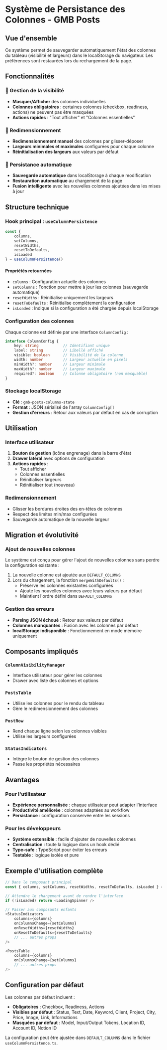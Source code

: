 # Système de Persistance des Colonnes - GMB Posts

## Vue d'ensemble

Ce système permet de sauvegarder automatiquement l'état des colonnes du tableau (visibilité et largeurs) dans le localStorage du navigateur. Les préférences sont restaurées lors du rechargement de la page.

## Fonctionnalités

### 🔧 Gestion de la visibilité
- **Masquer/Afficher** des colonnes individuelles
- **Colonnes obligatoires** : certaines colonnes (checkbox, readiness, actions) ne peuvent pas être masquées
- **Actions rapides** : "Tout afficher" et "Colonnes essentielles"

### 📏 Redimensionnement
- **Redimensionnement manuel** des colonnes par glisser-déposer
- **Largeurs minimales et maximales** configurées pour chaque colonne
- **Réinitialisation des largeurs** aux valeurs par défaut

### 💾 Persistance automatique
- **Sauvegarde automatique** dans localStorage à chaque modification
- **Restauration automatique** au chargement de la page
- **Fusion intelligente** avec les nouvelles colonnes ajoutées dans les mises à jour

## Structure technique

### Hook principal : `useColumnPersistence`

```typescript
const { 
    columns, 
    setColumns, 
    resetWidths, 
    resetToDefaults, 
    isLoaded 
} = useColumnPersistence()
```

#### Propriétés retournées

- `columns` : Configuration actuelle des colonnes
- `setColumns` : Fonction pour mettre à jour les colonnes (sauvegarde automatique)
- `resetWidths` : Réinitialise uniquement les largeurs
- `resetToDefaults` : Réinitialise complètement la configuration
- `isLoaded` : Indique si la configuration a été chargée depuis localStorage

### Configuration des colonnes

Chaque colonne est définie par une interface `ColumnConfig` :

```typescript
interface ColumnConfig {
    key: string           // Identifiant unique
    label: string         // Libellé affiché
    visible: boolean      // Visibilité de la colonne
    width: number         // Largeur actuelle en pixels
    minWidth?: number     // Largeur minimale
    maxWidth?: number     // Largeur maximale
    required?: boolean    // Colonne obligatoire (non masquable)
}
```

### Stockage localStorage

- **Clé** : `gmb-posts-columns-state`
- **Format** : JSON sérialisé de l'array `ColumnConfig[]`
- **Gestion d'erreurs** : Retour aux valeurs par défaut en cas de corruption

## Utilisation

### Interface utilisateur

1. **Bouton de gestion** (icône engrenage) dans la barre d'état
2. **Drawer latéral** avec options de configuration
3. **Actions rapides** :
   - Tout afficher
   - Colonnes essentielles
   - Réinitialiser largeurs
   - Réinitialiser tout (nouveau)

### Redimensionnement

- Glisser les bordures droites des en-têtes de colonnes
- Respect des limites min/max configurées
- Sauvegarde automatique de la nouvelle largeur

## Migration et évolutivité

### Ajout de nouvelles colonnes

Le système est conçu pour gérer l'ajout de nouvelles colonnes sans perdre la configuration existante :

1. La nouvelle colonne est ajoutée aux `DEFAULT_COLUMNS`
2. Lors du chargement, la fonction `mergeWithDefaults()` :
   - Préserve les colonnes existantes configurées
   - Ajoute les nouvelles colonnes avec leurs valeurs par défaut
   - Maintient l'ordre défini dans `DEFAULT_COLUMNS`

### Gestion des erreurs

- **Parsing JSON échoué** : Retour aux valeurs par défaut
- **Colonnes manquantes** : Fusion avec les colonnes par défaut
- **localStorage indisponible** : Fonctionnement en mode mémoire uniquement

## Composants impliqués

### `ColumnVisibilityManager`
- Interface utilisateur pour gérer les colonnes
- Drawer avec liste des colonnes et options

### `PostsTable`
- Utilise les colonnes pour le rendu du tableau
- Gère le redimensionnement des colonnes

### `PostRow`
- Rend chaque ligne selon les colonnes visibles
- Utilise les largeurs configurées

### `StatusIndicators`
- Intègre le bouton de gestion des colonnes
- Passe les propriétés nécessaires

## Avantages

### Pour l'utilisateur
- **Expérience personnalisée** : chaque utilisateur peut adapter l'interface
- **Productivité améliorée** : colonnes adaptées au workflow
- **Persistance** : configuration conservée entre les sessions

### Pour les développeurs
- **Système extensible** : facile d'ajouter de nouvelles colonnes
- **Centralisation** : toute la logique dans un hook dédié
- **Type-safe** : TypeScript pour éviter les erreurs
- **Testable** : logique isolée et pure

## Exemple d'utilisation complète

```typescript
// Dans le composant principal
const { columns, setColumns, resetWidths, resetToDefaults, isLoaded } = useColumnPersistence()

// Attendre le chargement avant de rendre l'interface
if (!isLoaded) return <LoadingSpinner />

// Passer aux composants enfants
<StatusIndicators
    columns={columns}
    onColumnsChange={setColumns}
    onResetWidths={resetWidths}
    onResetToDefaults={resetToDefaults}
    // ... autres props
/>

<PostsTable
    columns={columns}
    onColumnsChange={setColumns}
    // ... autres props
/>
```

## Configuration par défaut

Les colonnes par défaut incluent :
- **Obligatoires** : Checkbox, Readiness, Actions
- **Visibles par défaut** : Status, Text, Date, Keyword, Client, Project, City, Price, Image, Link, Informations
- **Masquées par défaut** : Model, Input/Output Tokens, Location ID, Account ID, Notion ID

La configuration peut être ajustée dans `DEFAULT_COLUMNS` dans le fichier `useColumnPersistence.ts`.
